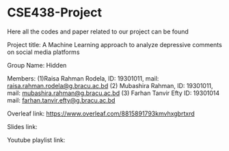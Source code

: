 # CSE438-Project
Here all the codes and paper related to our project can be found 

Project title: A Machine Learning approach to analyze depressive comments on social media platforms

Group Name: Hidden

Members: 
(1)Raisa Rahman Rodela, ID: 19301011, mail: raisa.rahman.rodela@g.bracu.ac.bd
(2) Mubashira Rahman,   ID: 19301011, mail: mubashira.rahman@g.bracu.ac.bd
(3) Farhan Tanvir Efty ID: 19301014 mail: farhan.tanvir.efty@g.bracu.ac.bd

Overleaf link: https://www.overleaf.com/8815891793kmvhxgbrtxrd

Slides link: 

Youtube playlist link: 

